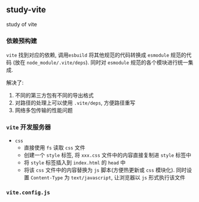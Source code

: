 ## study-vite

study of vite

### 依赖预构建

`vite` 找到对应的依赖, 调用`esbuild` 将其他规范的代码转换成 `esmodule` 规范的代码 (放在 `node_module/.vite/deps`). 同时对 `esmodule` 规范的各个模块进行统一集成.

解决了:

1. 不同的第三方包有不同的导出格式
2. 对路径的处理上可以使用 `.vite/deps`, 方便路径重写
3. 网络多包传输的性能问题

### `vite` 开发服务器

- `css`
    - 直接使用 `fs` 读取 `css` 文件
    - 创建一个 `style` 标签, 将 `xxx.css` 文件中的内容直接复制进 `style` 标签中
    - 将 `style` 标签插入到 `index.html` 的 `head` 中
    - 将该 `css` 文件中的内容替换为 `js` 脚本(方便热更新或 `css` 模块化). 同时设置 `Content-Type` 为 `text/javascript`, 让浏览器以 `js` 形式执行该文件

### `vite.config.js`